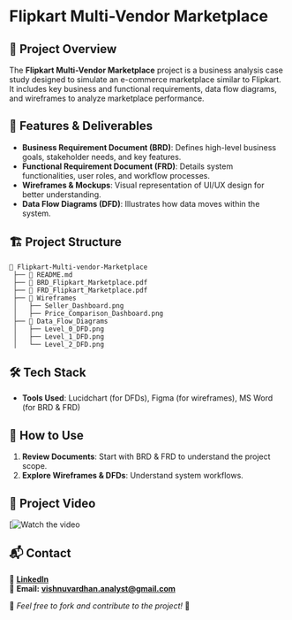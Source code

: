 # Flipkart Multi-Vendor Marketplace

## 📌 Project Overview
The **Flipkart Multi-Vendor Marketplace** project is a business analysis case study designed to simulate an e-commerce marketplace similar to Flipkart. It includes key business and functional requirements, data flow diagrams, and wireframes to analyze marketplace performance.

## 🚀 Features & Deliverables
- **Business Requirement Document (BRD)**: Defines high-level business goals, stakeholder needs, and key features.
- **Functional Requirement Document (FRD)**: Details system functionalities, user roles, and workflow processes.
- **Wireframes & Mockups**: Visual representation of UI/UX design for better understanding.
- **Data Flow Diagrams (DFD)**: Illustrates how data moves within the system.

## 🏗️ Project Structure
```
📂 Flipkart-Multi-vendor-Marketplace
 ├── 📜 README.md
 ├── 📄 BRD_Flipkart_Marketplace.pdf
 ├── 📄 FRD_Flipkart_Marketplace.pdf
 ├── 📂 Wireframes
 │   ├── Seller_Dashboard.png
 │   ├── Price_Comparison_Dashboard.png
 ├── 📂 Data_Flow_Diagrams
 │   ├── Level_0_DFD.png
 │   ├── Level_1_DFD.png
 │   └── Level_2_DFD.png
```
## 🛠️ Tech Stack
- **Tools Used**: Lucidchart (for DFDs), Figma (for wireframes), MS Word (for BRD & FRD)

## 📢 How to Use
1. **Review Documents**: Start with BRD & FRD to understand the project scope.
2. **Explore Wireframes & DFDs**: Understand system workflows.

## 🎥 Project Video
[![Watch the video](https://www.linkedin.com/posts/vishnuvardhan-s-analyst_ecommerce-businessanalysis-marketplacemodel-activity-7298240423007789057-yORI?utm_source=share&utm_medium=member_desktop&rcm=ACoAAD5RXooBUbRlWVvogeRkVIsQyykoY-oxIrU)

## 📬 Contact
🔹 **[LinkedIn](https://www.linkedin.com/in/vishnuvardhan-s-analyst/)**  
🔹 **Email: vishnuvardhan.analyst@gmail.com**

📌 *Feel free to fork and contribute to the project!* 🎯
